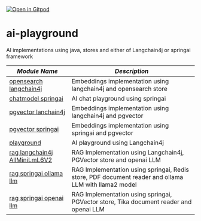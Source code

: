 [![Open in Gitpod](https://gitpod.io/button/open-in-gitpod.svg)](https://gitpod.io/#https://github.com/rajadilipkolli/ai-playground)

# ai-playground

AI implementations using java, stores and either of Langchain4j or springai framework

| **_Module Name_**                                                    | **_Description_**                                                                                    |
|----------------------------------------------------------------------|------------------------------------------------------------------------------------------------------|
| [opensearch langchain4j](./ai-opensearch-langchain4j)                | Embeddings implementation using langchain4j and opensearch store                                     |
| [chatmodel springai](./chatmodel-springai)                           | AI chat playground using springai                                                                    |
| [pgvector lanchain4j](./pgvector-langchain4j)                        | Embeddings implementation using langchain4j and pgvector                                             |
| [pgvector springai](./pgvector-springai)                             | Embeddings implementation using springai and pgvector                                                |
| [playground](./playground)                                           | AI playground using Langchain4j                                                                      |
| [rag langchain4j AllMiniLmL6V2](./rag-langchain4j-AllMiniLmL6V2-llm) | RAG Implementation using Langchain4j, PGVector store and openai LLM                                  |
| [rag springai ollama llm](./rag-springai-ollama-llm)                 | RAG Implementation using springai, Redis store, PDF document reader and ollama LLM with llama2 model |
| [rag springai openai llm](./rag-springai-openai-llm)                 | RAG Implementation using springai, PGVector store, Tika document reader and openai LLM               |

